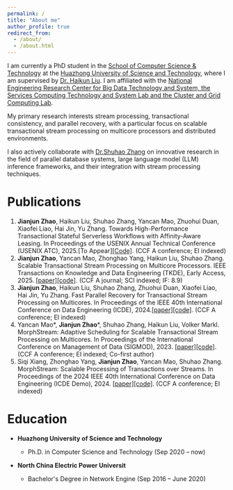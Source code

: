 ```yaml
---
permalink: /
title: "About me"
author_profile: true
redirect_from: 
  - /about/
  - /about.html
---
```

I am currently a PhD student in the [School of Computer Science & Technology](https://cs.hust.edu.cn) at the [Huazhong University of Science and Technology](https://www.hust.edu.cn), where I am supervised by [Dr. Haikun Liu](https://www.cs.ox.ac.uk/people/Mark.Harman/).
I am affiliated with the [National Engineering Research Center for Big Data Technology and System, the Services Computing Technology and System Lab and the Cluster and Grid Computing Lab](https://grid.hust.edu.cn/index.htm).

My primary research interests stream processing, transactional consistency, and
parallel recovery, with a particular focus on scalable
transactional stream processing on multicore
processors and distributed environments.

I also actively collaborate with [Dr.Shuhao Zhang](https://shuhaozhangtony.github.io/) on innovative research in the field of parallel database
systems, large language model (LLM) inference frameworks, and their
integration with stream processing techniques.

Publications
======
1. **Jianjun Zhao**, Haikun Liu, Shuhao Zhang, Yancan Mao, Zhuohui Duan, Xiaofei Liao, Hai Jin, Yu Zhang. Towards High-Performance Transactional Stateful Serverless Workflows with Affinity-Aware Leasing. In Proceedings of the USENIX Annual Technical Conference (USENIX ATC), 2025.[To Appear][[Code]](https://github.com/intellistream/MorphStream/tree/FaaS).
   (CCF A conference; EI indexed)
2. **Jianjun Zhao**, Yancan Mao, Zhonghao Yang, Haikun Liu, Shuhao Zhang. Scalable Transactional Stream Processing on Multicore Processors. IEEE Transactions on Knowledge and Data Engineering (TKDE), Early Access, 2025. [[paper]](https://doi.org/10.1109/TKDE.2025.3556741)[[code]](https://github.com/intellistream/MorphStream). (CCF A journal; SCI indexed; IF: 8.9)
3. **Jianjun Zhao**, Haikun Liu, Shuhao Zhang, Zhuohui Duan, Xiaofei Liao, Hai Jin, Yu Zhang. Fast Parallel Recovery for Transactional Stream Processing on Multicores. In Proceedings of the IEEE 40th International Conference on Data Engineering (ICDE), 2024.[[paper]](https://ieeexplore.ieee.org/document/10597762)[[code]](https://github.com/CGCL-codes/MorphStreamR). (CCF A conference; EI indexed)
4. Yancan Mao*, **Jianjun Zhao***, Shuhao Zhang, Haikun Liu, Volker Markl. MorphStream: Adaptive Scheduling for Scalable Transactional Stream Processing on Multicores. In Proceedings of the International Conference on Management of Data (SIGMOD), 2023. [[paper]](https://dl.acm.org/doi/abs/10.1145/3588913)[[code]](https://github.com/intellistream/MorphStream). (CCF A conference; EI indexed; Co-first author)
5. Siqi Xiang, Zhonghao Yang, **Jianjun Zhao**, Yancan Mao, Shuhao Zhang. MorphStream: Scalable Processing of Transactions over Streams. In Proceedings of the 2024 IEEE 40th International Conference on Data Engineering (ICDE Demo), 2024. [[paper]](https://ieeexplore.ieee.org/document/10597837)[[code]](https://github.com/intellistream/MorphStream). (CCF A conference; EI indexed)

Education
======
- **Huazhong University of Science and Technology**  
  - Ph.D. in Computer Science and Technology (Sep 2020 – now) 
  

- **North China Electric Power Universit**  
  - Bachelor's Degree in Network Engine (Sep 2016 – June 2020)
  
